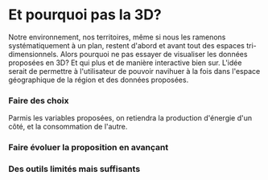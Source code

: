 # Et pourquoi pas la 3D?

Notre environnement, nos territoires, même si nous les ramenons systématiquement à un plan, restent d'abord et avant tout des espaces tri-dimensionnels.
Alors pourquoi ne pas essayer de visualiser les données proposées en 3D? Et qui plus et de manière interactive bien sur.
L'idée serait de permettre à l'utilisateur de pouvoir navihuer à la fois dans l'espace géographique de la région et des données proposées.
### Faire des choix
Parmis les variables proposées, on retiendra la production d'énergie d'un côté, et la consommation de l'autre.

### Faire évoluer la proposition en avançant

### Des outils limités mais suffisants